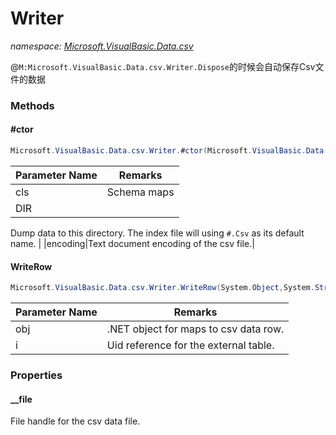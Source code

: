 ﻿# Writer
_namespace: <a href="#" onClick="load('/docs/Microsoft.VisualBasic.Data.csv/index.md')">Microsoft.VisualBasic.Data.csv</a>_

@``M:Microsoft.VisualBasic.Data.csv.Writer.Dispose``的时候会自动保存Csv文件的数据



### Methods

#### #ctor
```csharp
Microsoft.VisualBasic.Data.csv.Writer.#ctor(Microsoft.VisualBasic.Data.csv.Class,System.String,Microsoft.VisualBasic.Text.Encodings)
```


|Parameter Name|Remarks|
|--------------|-------|
|cls|Schema maps|
|DIR|
 Dump data to this directory. The index file will using ``#.Csv`` as its default name.
 |
|encoding|Text document encoding of the csv file.|


#### WriteRow
```csharp
Microsoft.VisualBasic.Data.csv.Writer.WriteRow(System.Object,System.String)
```


|Parameter Name|Remarks|
|--------------|-------|
|obj|.NET object for maps to csv data row.|
|i|Uid reference for the external table.|



### Properties

#### __file
File handle for the csv data file.
